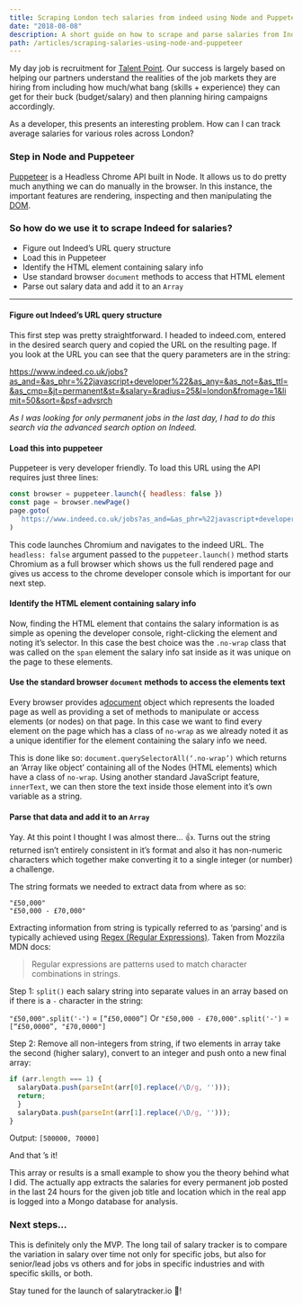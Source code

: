 ```yaml
---
title: Scraping London tech salaries from indeed using Node and Puppeteer
date: "2018-08-08"
description: A short guide on how to scrape and parse salaries from Indeed.com using Nodejs and Google's Puppeteer Chromium API
path: /articles/scraping-salaries-using-node-and-puppeteer
---
```


My day job is recruitment for [Talent Point](http://talentpoint.co/). Our success is largely based on helping our partners understand the realities of the job markets they are hiring from including how much/what bang (skills + experience) they can get for their buck (budget/salary) and then planning hiring campaigns accordingly.

As a developer, this presents an interesting problem. How can I can track average salaries for various roles across London?

### Step in Node and Puppeteer

[Puppeteer](https://github.com/GoogleChrome/puppeteer) is a Headless Chrome API built in Node. It allows us to do pretty much anything we can do manually in the browser. In this instance, the important features are rendering, inspecting and then manipulating the [DOM](https://developer.mozilla.org/en-US/docs/Web/API/Document_Object_Model/Introduction).

### So how do we use it to scrape Indeed for salaries?

- Figure out Indeed’s URL query structure
- Load this in Puppeteer
- Identify the HTML element containing salary info
- Use standard browser `document` methods to access that HTML element
- Parse out salary data and add it to an `Array`

---

#### Figure out Indeed’s URL query structure

This first step was pretty straightforward. I headed to indeed.com, entered in the desired search query and copied the URL on the resulting page. If you look at the URL you can see that the query parameters are in the string:

https://www.indeed.co.uk/jobs?as_and=&as_phr=%22javascript+developer%22&as_any=&as_not=&as_ttl=&as_cmp=&jt=permanent&st=&salary=&radius=25&l=london&fromage=1&limit=50&sort=&psf=advsrch

_As I was looking for only permanent jobs in the last day, I had to do this search via the advanced search option on Indeed._

#### Load this into puppeteer

Puppeteer is very developer friendly. To load this URL using the API requires just three lines:

```javascript
const browser = puppeteer.launch({ headless: false })
const page = browser.newPage()
page.goto(
  `https://www.indeed.co.uk/jobs?as_and=&as_phr=%22javascript+developer%22&as_any=&as_not=&as_ttl=&as_cmp=&jt=permanent&st=&salary=&radius=25&l=london&fromage=1&limit=50&sort=&psf=advsrch`
)
```

This code launches Chromium and navigates to the indeed URL. The `headless: false` argument passed to the `puppeteer.launch()` method starts Chromium as a full browser which shows us the full rendered page and gives us access to the chrome developer console which is important for our next step.

#### Identify the HTML element containing salary info

Now, finding the HTML element that contains the salary information is as simple as opening the developer console, right-clicking the element and noting it’s selector. In this case the best choice was the `.no-wrap` class that was called on the `span` element the salary info sat inside as it was unique on the page to these elements.

#### Use the standard browser `document` methods to access the elements text

Every browser provides a[document](https://developer.mozilla.org/en-US/docs/Web/API/Document) object which represents the loaded page as well as providing a set of methods to manipulate or access elements (or nodes) on that page. In this case we want to find every element on the page which has a class of `no-wrap` as we already noted it as a unique identifier for the element containing the salary info we need.

This is done like so: `document.querySelectorAll(‘.no-wrap’)` which returns an ‘Array like object’ containing all of the Nodes (HTML elements) which have a class of `no-wrap`. Using another standard JavaScript feature, `innerText`, we can then store the text inside those element into it’s own variable as a string.

#### Parse that data and add it to an `Array`

Yay. At this point I thought I was almost there… 👍. Turns out the string returned isn’t entirely consistent in it’s format and also it has non-numeric characters which together make converting it to a single integer (or number) a challenge.

The string formats we needed to extract data from where as so:

```
"£50,000"
"£50,000 - £70,000"
```

Extracting information from string is typically referred to as ‘parsing’ and is typically achieved using [Regex (Regular Expressions)](https://developer.mozilla.org/en-US/docs/Web/JavaScript/Guide/Regular_Expressions). Taken from Mozzila MDN docs:

> Regular expressions are patterns used to match character combinations in strings.

Step 1:
`split()` each salary string into separate values in an array based on if there is a `-` character in the string:

`"£50,000".split('-')` = `[“£50,0000”]`
Or
`"£50,000 - £70,000".split('-')` = `[“£50,0000”, "£70,0000"]`

Step 2:
Remove all non-integers from string, if two elements in array take the second (higher salary), convert to an integer and push onto a new final array:

```javascript
if (arr.length === 1) {
  salaryData.push(parseInt(arr[0].replace(/\D/g, '')));
  return;
  }
  salaryData.push(parseInt(arr[1].replace(/\D/g, '')));
}
```

Output:
`[500000, 70000]`

And that ’s it!

This array or results is a small example to show you the theory behind what I did. The actually app extracts the salaries for every permanent job posted in the last 24 hours for the given job title and location which in the real app is logged into a Mongo database for analysis.

### Next steps…

This is definitely only the MVP. The long tail of salary tracker is to compare the variation in salary over time not only for specific jobs, but also for senior/lead jobs vs others and for jobs in specific industries and with specific skills, or both.

Stay tuned for the launch of salarytracker.io 🚀!
